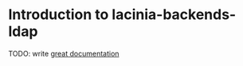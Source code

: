 # Introduction to lacinia-backends-ldap

TODO: write [great documentation](http://jacobian.org/writing/what-to-write/)
